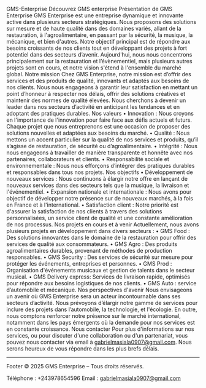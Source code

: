 GMS-Enterprise
Découvrez GMS enterprise
Présentation de GMS Enterprise
GMS Enterprise est une entreprise dynamique et innovante active dans plusieurs secteurs stratégiques. Nous proposons des solutions sur mesure et de haute qualité dans des domaines variés, allant de la restauration, à l'agroalimentaire, en passant par la sécurité, la musique, la mécanique, et bien d'autres.
Notre objectif principal est de répondre aux besoins croissants de nos clients tout en développant des projets à fort potentiel dans des secteurs d’avenir. Aujourd'hui, nous nous concentrons principalement sur la restauration et l’évènementiel, mais plusieurs autres projets sont en cours, et notre vision s'étend à l'ensemble du marché global.
Notre mission
Chez GMS Enterprise, notre mission est d’offrir des services et des produits de qualité, innovants et adaptés aux besoins de nos clients. Nous nous engageons à garantir leur satisfaction en mettant un point d’honneur à respecter nos délais, offrir des solutions créatives et maintenir des normes de qualité élevées. Nous cherchons à devenir un leader dans nos secteurs d’activité en anticipant les tendances et en adoptant des pratiques durables.
Nos valeurs
•	Innovation : Nous croyons en l'importance de l'innovation pour faire face aux défis actuels et futurs. Chaque projet que nous entreprenons est une occasion de proposer des solutions nouvelles et adaptées aux besoins du marché.
•	Qualité : Nous mettons un accent particulier sur la qualité de nos services et produits, qu’il s’agisse de restauration, de sécurité ou d’agroalimentaire.
•	Intégrité : Nous nous engageons à travailler de manière transparente et honnête avec nos partenaires, collaborateurs et clients.
•	Responsabilité sociale et environnementale : Nous nous efforçons d’intégrer des pratiques durables et responsables dans tous nos projets.
Nos objectifs
•	Développement de nouveaux services : Nous continuons à élargir notre offre en lançant de nouveaux services dans des secteurs tels que la musique, la livraison et l'événementiel.
•	Expansion nationale et internationale : Nous avons pour objectif de développer notre présence sur de nouveaux marchés, à la fois en France et à l'international.
•	Satisfaction client : Notre priorité est d'assurer la satisfaction de nos clients à travers des solutions personnalisées, un service client de qualité et une constante amélioration de nos processus.
Nos projets en cours et à venir
Actuellement, nous avons plusieurs projets en développement dans divers secteurs :
•	GMS Food : Des solutions innovantes dans le domaine de la restauration pour offrir des services de qualité aux consommateurs.
•	GMS Agro : Des produits agroalimentaires durables, provenant de méthodes de production responsables.
•	GMS Security : Des services de sécurité sur mesure pour protéger les événements, entreprises et personnes.
•	GMS Prod : Organisation d'événements musicaux et gestion de talents dans le secteur musical.
•	GMS Delivery express: Services de livraison rapide, optimisés pour répondre aux besoins logistiques de nos clients.
•	GMS Auto : service d’automobile et mécanique. 
Nos perspectives d'avenir
Nous envisageons un avenir où GMS Enterprise sera un acteur incontournable dans ses secteurs d’activité. Nous prévoyons d’élargir notre gamme de services pour inclure des projets dans l’automobile, la technologie, et l'écologie. En outre, nous comptons renforcer notre présence sur le marché international, notamment dans les pays émergents où la demande pour nos services est en constante croissance.
Nous contacter
Pour plus d'informations sur nos services, ou pour discuter d'une collaboration ou d'un partenariat, vous pouvez nous contacter via email à gabrielmasiala0907@gmail.com. Nous serons heureux de vous répondre dans les plus brefs délais.
________________________________________
Footer
© 2025 GMS Enterprise – Tous droits réservés.

Téléphone : +243978654596
Email : gabrielmasiala0907@gmail.com



